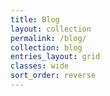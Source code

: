 ```yaml
---
title: Blog
layout: collection
permalink: /blog/
collection: blog
entries_layout: grid
classes: wide
sort_order: reverse
---
```

